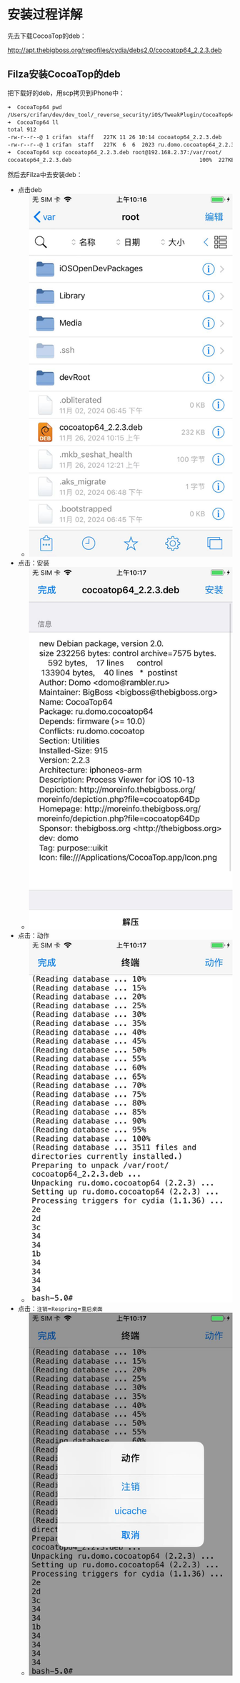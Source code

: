 # 安装过程详解

先去下载CocoaTop的deb：

http://apt.thebigboss.org/repofiles/cydia/debs2.0/cocoatop64_2.2.3.deb

## Filza安装CocoaTop的deb

把下载好的deb，用scp拷贝到iPhone中：

```bash
➜  CocoaTop64 pwd
/Users/crifan/dev/dev_tool/_reverse_security/iOS/TweakPlugin/CocoaTop64
➜  CocoaTop64 ll
total 912
-rw-r--r--@ 1 crifan  staff   227K 11 26 10:14 cocoatop64_2.2.3.deb
-rw-r--r--@ 1 crifan  staff   227K  6  6  2023 ru.domo.cocoatop64_2.2.3_iphoneos-arm.deb
➜  CocoaTop64 scp cocoatop64_2.2.3.deb root@192.168.2.37:/var/root/
cocoatop64_2.2.3.deb                                        100%  227KB   3.1MB/s   00:00
```

然后去Filza中去安装deb：

* 点击deb
  * ![filza_cocoa_deb](../../../assets/img/filza_cocoa_deb.png)
* 点击：安装
  * ![filza_deb_click_install](../../../assets/img/filza_deb_click_install.png)
* 点击：动作
  * ![filza_deb_click_action](../../../assets/img/filza_deb_click_action.png)
* 点击：`注销`=`Respring`=`重启桌面`
  * ![filza_deb_click_respring](../../../assets/img/filza_deb_click_respring.png)
